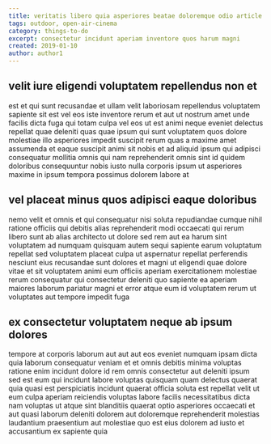 ```yaml
---
title: veritatis libero quia asperiores beatae doloremque odio article 7275
tags: outdoor, open-air-cinema
category: things-to-do
excerpt: consectetur incidunt aperiam inventore quos harum magni
created: 2019-01-10
author: author1
---
```


## velit iure eligendi voluptatem repellendus non et

est et qui sunt recusandae et ullam velit laboriosam repellendus voluptatem sapiente sit est vel eos iste inventore rerum et aut ut nostrum amet unde facilis dicta fuga qui totam culpa vel eos ut est animi neque eveniet delectus repellat quae deleniti quas quae ipsum qui sunt voluptatem quos dolore molestiae illo asperiores impedit suscipit rerum quas a maxime amet assumenda et eaque suscipit animi sit nobis et ad aliquid ipsum qui adipisci consequatur mollitia omnis qui nam reprehenderit omnis sint id quidem doloribus consequuntur nobis iusto nulla corporis ipsum ut asperiores maxime in ipsum tempora possimus dolorem labore at

## vel placeat minus quos adipisci eaque doloribus

nemo velit et omnis et qui consequatur nisi soluta repudiandae cumque nihil ratione officiis qui debitis alias reprehenderit modi occaecati qui rerum libero sunt ab alias architecto ut dolore sed rem aut ea harum sint voluptatem ad numquam quisquam autem sequi sapiente earum voluptatum repellat sed voluptatem placeat culpa ut aspernatur repellat perferendis nesciunt eius recusandae sunt dolores et magni ut eligendi quae dolore vitae et sit voluptatem animi eum officiis aperiam exercitationem molestiae rerum consequatur qui consectetur deleniti quo sapiente ea aperiam maiores laborum pariatur magni et error atque eum id voluptatem rerum ut voluptates aut tempore impedit fuga

## ex consectetur voluptatem neque ab ipsum dolores

tempore at corporis laborum aut aut aut eos eveniet numquam ipsam dicta quia laborum consequatur veniam et et omnis debitis minima voluptas ratione enim incidunt dolore id rem omnis consectetur aut deleniti ipsum sed est eum qui incidunt labore voluptas quisquam quam delectus quaerat quia quasi est perspiciatis incidunt quaerat officia soluta est repellat velit ut eum culpa aperiam reiciendis voluptas labore facilis necessitatibus dicta nam voluptas ut atque sint blanditiis quaerat optio asperiores occaecati et aut quasi laborum deleniti dolorem aut doloremque reprehenderit molestias laudantium praesentium aut molestiae quo est eius dolorem ad iusto et accusantium ex sapiente quia
